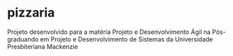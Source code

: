 pizzaria
========

Projeto desenvolvido para a matéria Projeto e Desenvolvimento Ágil na Pós-graduando em Projeto e Desenvolvimento de Sistemas da Universidade Presbiteriana Mackenzie
